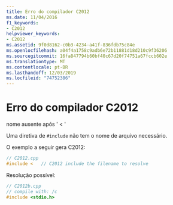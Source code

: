 ```yaml
---
title: Erro do compilador C2012
ms.date: 11/04/2016
f1_keywords:
- C2012
helpviewer_keywords:
- C2012
ms.assetid: 9f0d8162-c0b3-4234-a41f-836fdb75c84e
ms.openlocfilehash: a04f4a1758c9adb6e72b11881d18d210c9f36206
ms.sourcegitcommit: 16fa847794b60bf40c67d20f74751a67fccb602e
ms.translationtype: MT
ms.contentlocale: pt-BR
ms.lasthandoff: 12/03/2019
ms.locfileid: "74752386"
---
```

# <a name="compiler-error-c2012"></a>Erro do compilador C2012

nome ausente após ' < '

Uma diretiva de `#include` não tem o nome de arquivo necessário.

O exemplo a seguir gera C2012:

```cpp
// C2012.cpp
#include <   // C2012 include the filename to resolve
```

Resolução possível:

```cpp
// C2012b.cpp
// compile with: /c
#include <stdio.h>
```
